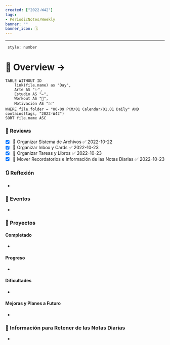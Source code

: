 ```yaml
---
created: ["2022-W42"]
tags: 
- PeriodicNotes/Weekly
banner: ""
banner_icon: 🗓️
---
```

___
```toc
 style: number
```
# 🌌 Overview -> 
```dataview
TABLE WITHOUT ID
	link(file.name) as "Day",
	Arte AS "✨",
	Estudio AS "✏️",
	Workout AS "💪",
	Motivación AS "💹"
WHERE file.folder = "00-09 PKM/01 Calendar/01.01 Daily" AND 
contains(tags, "2022-W42")
SORT file.name ASC
```

### 📑 Reviews
- [x] 🔼 Organizar Sistema de Archivos ✅ 2022-10-22
- [x] 🔼 Organizar Inbox y Cards ✅ 2022-10-23
- [x] 🔼 Organizar Tareas y Libros ✅ 2022-10-23
- [x] 🔼 Mover Recordatorios e Información de las Notas Diarias ✅ 2022-10-23

### 🔃 Reflexión
- 
### 📜 Eventos
- 
### 📃 Proyectos
#### **Completado**
- 
#### **Progreso**
- 
#### **Dificultades**
- 
#### **Mejoras y Planes a Futuro**
- 
### 💾 Información para Retener de las Notas Diarias
- 